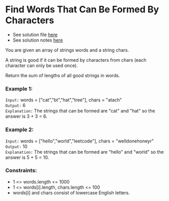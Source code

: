 # Find Words That Can Be Formed By Characters

- See solution file [here](./solution.cpp)
- See solution notes [here](./1160%20Find%20Words%20That%20Can%20Be%20Formed%20By%20Characters.pdf)

You are given an array of strings words and a string chars.

A string is good if it can be formed by characters from chars (each character can only
be used once).

Return the sum of lengths of all good strings in words.

### Example 1:

`Input:` words = ["cat","bt","hat","tree"], chars = "atach"  
`Output:` 6  
`Explanation:` The strings that can be formed are "cat" and "hat" so the answer is 3 + 3 = 6.


### Example 2:

`Input:` words = ["hello","world","leetcode"], chars = "welldonehoneyr"  
`Output:` 10  
`Explanation:` The strings that can be formed are "hello" and "world" so the answer is
5 + 5 = 10.  
 

### Constraints:

- 1 <= words.length <= 1000
- 1 <= words[i].length, chars.length <= 100
- words[i] and chars consist of lowercase English letters.
